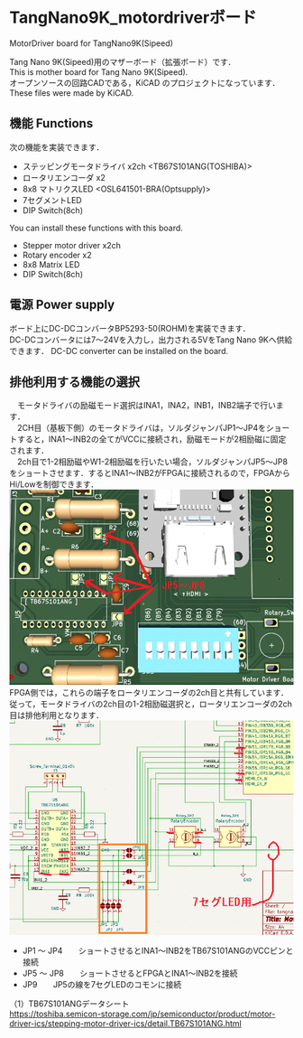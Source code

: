 # TangNano9K_motordriverボード
MotorDriver board for TangNano9K(Sipeed)

Tang Nano 9K(Sipeed)用のマザーボード（拡張ボード）です．  
This is mother board for Tang Nano 9K(Sipeed).  
オープンソースの回路CADである，KiCAD のプロジェクトになっています．  
These files were made by KiCAD.

## 機能 Functions
次の機能を実装できます．
- ステッピングモータドライバ x2ch <TB67S101ANG(TOSHIBA)>
- ロータリエンコーダ x2
- 8x8 マトリクスLED <OSL641501-BRA(Optsupply)>
- 7セグメントLED
- DIP Switch(8ch)

You can install these functions with this board.
- Stepper motor driver x2ch
- Rotary encoder x2
- 8x8 Matrix LED
- DIP Switch(8ch)

## 電源 Power supply
ボード上にDC-DCコンバータBP5293-50(ROHM)を実装できます．  
DC-DCコンバータには7～24Vを入力し，出力される5VをTang Nano 9Kへ供給できます．
DC-DC converter can be installed on the board.

## 排他利用する機能の選択
　モータドライバの励磁モード選択はINA1，INA2，INB1，INB2端子で行います．  
　2CH目（基板下側）のモータドライバは，ソルダジャンパJP1～JP4をショートすると，INA1～INB2の全てがVCCに接続され，励磁モードが2相励磁に固定されます．  
 　2ch目で1-2相励磁やW1-2相励磁を行いたい場合，ソルダジャンパJP5～JP8をショートさせます．するとINA1～INB2がFPGAに接続されるので，FPGAからHi/Lowを制御できます．  
![](doc/jp5-8.png "ソルダジャンパで選択する")  
  FPGA側では，これらの端子をロータリエンコーダの2ch目と共有しています．従って，モータドライバの2ch目の1-2相励磁選択と，ロータリエンコーダの2ch目は排他利用となります．  
![](doc/schematics_jp.png "JP1～JP4またはJP5～JP8のどちらかのセットをショートさせる")
- JP1 ～ JP4　　ショートさせるとINA1～INB2をTB67S101ANGのVCCピンと接続
- JP5 ～ JP8　　ショートさせるとFPGAとINA1～INB2を接続
- JP9　　JP5の線を7セグLEDのコモンに接続

 
 （1）TB67S101ANGデータシート  
 https://toshiba.semicon-storage.com/jp/semiconductor/product/motor-driver-ics/stepping-motor-driver-ics/detail.TB67S101ANG.html
